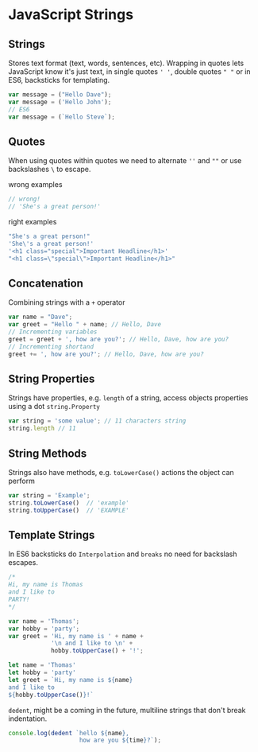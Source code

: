 # JavaScript Strings


## Strings
Stores text format (text, words, sentences, etc). Wrapping in quotes lets JavaScript know it's just text, in single quotes `' '`, double quotes `" "` or in ES6, backsticks for templating.
```js
var message = ("Hello Dave");
var message = ('Hello John');
// ES6
var message = (`Hello Steve`);
```


## Quotes
When using quotes within quotes we need to alternate `''` and `""` or use backslashes `\` to escape.

wrong examples
```js
// wrong!
// 'She's a great person!'
```
right examples
```js
"She's a great person!"
'She\'s a great person!'
'<h1 class="special">Important Headline</h1>'
"<h1 class=\"special\">Important Headline</h1>"
```

## Concatenation
Combining strings with a `+` operator

```js
var name = "Dave";
var greet = "Hello " + name; // Hello, Dave
// Incrementing variables
greet = greet + ', how are you?'; // Hello, Dave, how are you?
// Incrementing shortand
greet += ', how are you?'; // Hello, Dave, how are you?

```

## String Properties
Strings have properties, e.g. `length` of a string, access objects properties using a dot `string.Property`
```js
var string = 'some value'; // 11 characters string
string.length // 11
```

## String Methods
Strings also have methods, e.g. `toLowerCase()` actions the object can perform

```js
var string = 'Example';
string.toLowerCase()  // 'example'
string.toUpperCase()  // 'EXAMPLE'
```

## Template Strings
In ES6 backsticks do `Interpolation` and `breaks` no need for backslash escapes.

```js
/*
Hi, my name is Thomas
and I like to
PARTY!
*/
```
```js
var name = 'Thomas';
var hobby = 'party';
var greet = 'Hi, my name is ' + name +
            '\n and I like to \n' +
            hobby.toUpperCase() + '!';
```
```js
let name = 'Thomas'
let hobby = 'party'
let greet = `Hi, my name is ${name}
and I like to
${hobby.toUpperCase()}!`
```

`dedent`, might be a coming in the future, multiline strings that don't break indentation.
```js
console.log(dedent `hello ${name},
                    how are you ${time}?`);
```
